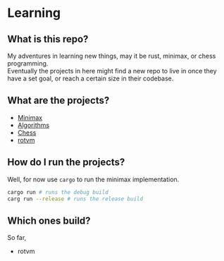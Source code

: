 # Learning  
## What is this repo?  
My adventures in learning new things, may it be rust, minimax, or chess programming.  
Eventually the projects in here might find a new repo to live in once they have a set goal, or reach a certain size in their codebase.  


## What are the projects?
 - [Minimax](Minimax)
 - [Algorithms](Algorithms\README.md)
 - [Chess](Chess\README.md)
 - [rotvm](rotvm\README.md)
## How do I run the projects?  
Well, for now use `cargo` to run the minimax implementation. 
```bash
cargo run # runs the debug build
carg run --release # runs the release build
```
## Which ones build?
So far,  
 - rotvm
